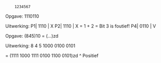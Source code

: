         1234567
Opgave: 1110110

Uitwerking:
P1| 1110 | X
P2| 1110 | X  = 1 + 2 = Bit 3 is foutief!
P4| 0110 | V 






Opgave: (845)10 = (...)zd

Uitwerking:
	8	4	5
       1000    0100    0101

  = (1111 1000  1111 0100  1100 0101)zd
                            ^
                          Positief
